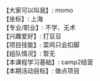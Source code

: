 【大家可以叫我】: momo  
【坐标】: 上海  
【专业/职业】: 不学、无术  
【兴趣爱好】: 打豆豆  
【项目技能】: 菜鸡只会扣脚  
【组队情况】: 暂无  
【本课程学习基础】: camp2结营  
【本期活动目标】: 做点项目